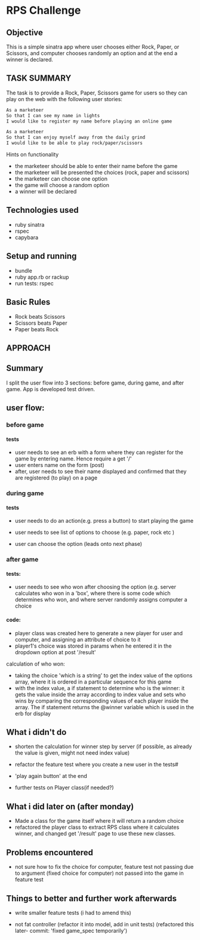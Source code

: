# RPS Challenge
## Objective
This is a simple sinatra app where user chooses either Rock, Paper, or Scissors, and computer chooses randomly an option and at the end a winner is declared.


TASK SUMMARY
----
The task is to provide a Rock, Paper, Scissors game for users so they can play on the web with the following user stories:


```sh
As a marketeer
So that I can see my name in lights
I would like to register my name before playing an online game

As a marketeer
So that I can enjoy myself away from the daily grind
I would like to be able to play rock/paper/scissors
```

Hints on functionality

- the marketeer should be able to enter their name before the game
- the marketeer will be presented the choices (rock, paper and scissors)
- the marketeer can choose one option
- the game will choose a random option
- a winner will be declared

## Technologies used
- ruby sinatra
- rspec
- capybara


## Setup and running
- bundle
- ruby app.rb or rackup
- run tests: rspec



## Basic Rules

- Rock beats Scissors
- Scissors beats Paper
- Paper beats Rock

APPROACH
----

## Summary
I split the user flow into 3 sections: before game, during game, and after game. App is developed test driven.

## user flow:
### before game 
#### tests
- user needs to see an erb with a form where they can register for the game by entering name. Hence require a get '/'
- user enters name on the form (post)
- after, user needs to see their name displayed and confirmed that they are registered (to play) on a page 

### during game
#### tests
- user needs to do an action(e.g. press a button) to start playing the game
- user needs to see list of options to choose (e.g. paper, rock etc ) 

- user can choose the option (leads onto next phase)



### after game
#### tests:
- user needs to see who won after choosing the option (e.g. server calculates who won in a 'box', where there is some code which determines who won, and where server randomly assigns computer a choice

#### code:
- player class was created here to generate a new player for user and computer, and assigning an attribute of choice to it
- player1's choice was stored in params when he entered it in the dropdown option at post '/result'

calculation of who won:
- taking the choice 'which is a string' to get the index value of the options array, where it is ordered in a particular sequence for this game
- with the index value, a if statement to determine who is the winner: it gets the value inside the array according to index value and sets who wins by comparing the corresponding values of each player inside the array. The if statement returns the @winner variable which is used in the erb for display




## What i didn't do 

- shorten the calculation for winner step by server (if possible, as already the value is given, might not need index value)

- refactor the feature test where you create a new user in the tests#

- 'play again button' at the end 

- further tests on Player class(if needed?)

## What i did later on (after monday)
- Made a class for the game itself where it will return a random choice 
- refactored the player class to extract RPS class where it calculates winner, and changed get '/result' page to use these new classes.


## Problems encountered

- not sure how to fix the choice for computer, feature test not passing due to argument (fixed choice for computer) not passed into the game in feature test



## Things to better and further work afterwards
- write smaller feature tests (i had to amend this)

- not fat controller (refactor it into model, add in unit tests)
(refactored this later- commit: 'fixed game_spec temporarily')

